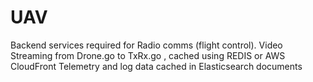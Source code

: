 # UAV
Backend services required for Radio comms (flight control).
Video Streaming from Drone.go to TxRx.go , cached using REDIS or AWS CloudFront
Telemetry and log data cached in Elasticsearch documents
